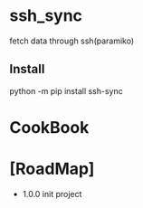 # ssh_sync
fetch data through ssh(paramiko)

## Install
python -m pip install ssh-sync

# CookBook

# [RoadMap]
- 1.0.0 init project
